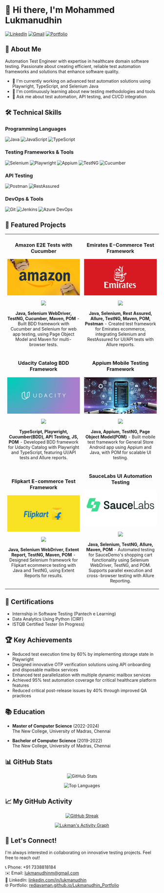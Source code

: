 # 👋 Hi there, I'm Mohammed Lukmanudhin

[![LinkedIn](https://img.shields.io/badge/LinkedIn-0077B5?style=for-the-badge&logo=linkedin&logoColor=white)](https://www.linkedin.com/in/lukmanudhin)
[![Gmail](https://img.shields.io/badge/Gmail-D14836?style=for-the-badge&logo=gmail&logoColor=white)](mailto:lukmanudhinm@gmail.com)
[![Portfolio](https://img.shields.io/badge/Portfolio-000000?style=for-the-badge&logo=About.me&logoColor=white)](https://redjavaman.github.io/Lukmanudhin_Portfolio/)

## 🚀 About Me

Automation Test Engineer with expertise in healthcare domain software testing. Passionate about creating efficient, reliable test automation frameworks and solutions that enhance software quality.

- 🔭 I'm currently working on advanced test automation solutions using Playwright, TypeScript, and Selenium Java
- 🌱 I'm continuously learning about new testing methodologies and tools
- 💬 Ask me about test automation, API testing, and CI/CD integration

## 🛠️ Technical Skills

### Programming Languages
![Java](https://img.shields.io/badge/Java-ED8B00?style=flat-square&logo=java&logoColor=white)
![JavaScript](https://img.shields.io/badge/JavaScript-F7DF1E?style=flat-square&logo=javascript&logoColor=black)
![TypeScript](https://img.shields.io/badge/TypeScript-007ACC?style=flat-square&logo=typescript&logoColor=white)

### Testing Frameworks & Tools
![Selenium](https://img.shields.io/badge/Selenium-43B02A?style=flat-square&logo=selenium&logoColor=white)
![Playwright](https://img.shields.io/badge/Playwright-45ba4b?style=flat-square&logo=playwright&logoColor=white)
![Appium](https://img.shields.io/badge/Appium-6E36F6?style=flat-square&logo=appium&logoColor=white)
![TestNG](https://img.shields.io/badge/TestNG-007ACC?style=flat-square&logo=testng&logoColor=white)
![Cucumber](https://img.shields.io/badge/Cucumber-23D96C?style=flat-square&logo=cucumber&logoColor=white)

### API Testing
![Postman](https://img.shields.io/badge/Postman-FF6C37?style=flat-square&logo=postman&logoColor=white)
![RestAssured](https://img.shields.io/badge/RestAssured-43B02A?style=flat-square&logo=rest-assured&logoColor=white)

### DevOps & Tools
![Git](https://img.shields.io/badge/Git-F05032?style=flat-square&logo=git&logoColor=white)
![Jenkins](https://img.shields.io/badge/Jenkins-D24939?style=flat-square&logo=jenkins&logoColor=white)
![Azure DevOps](https://img.shields.io/badge/Azure_DevOps-0078D7?style=flat-square&logo=azure-devops&logoColor=white)

## 🚀 Featured Projects

<table>
  <tr>
    <td width="50%">
      <h3 align="center">Amazon E2E Tests with Cucumber</h3>
      <div align="center">
        <a href="https://github.com/redJavaMan/amazon-ui-e2e-tests-cucumber" target="_blank">
          <img src="Images/Amazon.jpg" width="400" alt="Cucumber Selenium Project"/>
        </a>
        <p>
          <a href="https://github.com/redJavaMan/amazon-ui-e2e-tests-cucumber" target="_blank">
            <img src="https://img.shields.io/badge/CODE-ff9?style=for-the-badge&logo=github&logoColor=black">
          </a>
        </p>
        <p><strong>Java, Selenium WebDriver, TestNG, Cucumber, Maven, POM</strong> - Built BDD framework with Cucumber and Selenium for web app testing, using Page Object Model and Maven for multi-browser tests.</p>
      </div>
    </td>
    <td width="50%">
      <h3 align="center">Emirates E-Commerce Test Framework</h3>
      <div align="center">
        <a href="https://github.com/redJavaMan/emirates-ui-e2e-test" target="_blank">
          <img src="Images/emiratesred.jpg" width="400" alt="UI API Testing Framework"/>
        </a>
        <p>
          <a href="https://github.com/redJavaMan/emirates-ui-e2e-test" target="_blank">
            <img src="https://img.shields.io/badge/CODE-ff9?style=for-the-badge&logo=github&logoColor=black">
          </a>
        </p>
        <p><strong>Java, Selenium, Rest Assured, Allure, TestNG, Maven, POM, Postman</strong> - Created test framework for Emirates ecommerce, integrating Selenium and RestAssured for UI/API tests with Allure reports.</p>
      </div>
    </td>
  </tr>
  <tr>
    <td width="50%">
      <h3 align="center">Udacity Catalog BDD Framework</h3>
      <div align="center">
        <a href="https://github.com/redJavaMan/udacity-bdd-test" target="_blank">
          <img src="Images/Udacity.jpg" width="400" alt="Playwright TypeScript Project"/>
        </a>
        <p>
          <a href="https://github.com/redJavaMan/udacity-bdd-test" target="_blank">
            <img src="https://img.shields.io/badge/CODE-ff9?style=for-the-badge&logo=github&logoColor=black">
          </a>
        </p>
        <p><strong>TypeScript, Playwright, Cucumber(BDD), API Testing, JS, POM</strong> - Developed BDD framework for Udacity Catalog with Playwright and TypeScript, featuring UI/API tests and Allure reports.</p>
      </div>
    </td>
    <td width="50%">
      <h3 align="center">Appium Mobile Testing Framework</h3>
      <div align="center">
        <a href="https://github.com/redJavaMan/Appium" target="_blank">
          <img src="Images/Appium.jpg" width="400" alt="Appium Mobile Testing"/>
        </a>
        <p>
          <a href="https://github.com/redJavaMan/Appium" target="_blank">
            <img src="https://img.shields.io/badge/CODE-ff9?style=for-the-badge&logo=github&logoColor=black">
          </a>
        </p>
        <p><strong>Java, Appium, TestNG, Page Object Model(POM)</strong> - Built mobile test framework for General Store Android app using Appium and Java, with POM for scalable UI testing.</p>
      </div>
    </td>
  </tr>
  <tr>
    <td width="50%">
      <h3 align="center">Flipkart E-commerce Test Framework</h3>
      <div align="center">
        <a href="https://github.com/redJavaMan/flipkart-ui-e2e-test" target="_blank">
          <img src="Images/Flipkart.jpg" width="400" alt="Selenium Java Framework"/>
        </a>
        <p>
          <a href="https://github.com/redJavaMan/flipkart-ui-e2e-test" target="_blank">
            <img src="https://img.shields.io/badge/CODE-ff9?style=for-the-badge&logo=github&logoColor=black">
          </a>
        </p>
        <p><strong>Java, Selenium WebDriver, Extent Report, TestNG, Maven, POM</strong> - Designed Selenium framework for Flipkart ecommerce testing with Java and TestNG, using Extent Reports for results.</p>
      </div>
    </td>
    <td width="50%">
      <h3 align="center">SauceLabs UI Automation Testing</h3>
      <div align="center">
        <a href="https://github.com/redJavaMan/saucelabs-ui-e2e-test" target="_blank">
          <img src="Images/SauceLabs.jpg" width="400" alt="SauceLabs UI Testing"/>
        </a>
        <p>
          <a href="https://github.com/redJavaMan/saucelabs-ui-e2e-test" target="_blank">
            <img src="https://img.shields.io/badge/CODE-ff9?style=for-the-badge&logo=github&logoColor=black">
          </a>
        </p>
        <p><strong>Java, Selenium, TestNG, Allure, Maven, POM</strong> - Automated testing for SauceDemo's shopping cart functionality using Selenium WebDriver, TestNG, and POM. Supports parallel execution and cross-browser testing with Allure Reporting.</p>
      </div>
    </td>
  </tr>
</table>

## 📜 Certifications

- Internship in Software Testing (Pantech e Learning)
- Data Analytics Using Python (CIRF)
- ISTQB Certified Tester (In Progress)

## 🏆 Key Achievements

- Reduced test execution time by 60% by implementing storage state in Playwright
- Designed innovative OTP verification solutions using API onboarding and disposable mailbox services
- Enhanced test parallelization with multiple dynamic mailbox services
- Achieved 95% test automation coverage for critical healthcare platform features
- Reduced critical post-release issues by 40% through improved QA practices

## 📚 Education

- **Master of Computer Science** (2022-2024)  
  The New College, University of Madras, Chennai
  
- **Bachelor of Computer Science** (2019-2022)  
  The New College, University of Madras, Chennai

## 📊 GitHub Stats

<div align="center">
  
![GitHub Stats](https://github-readme-stats.vercel.app/api?username=redJavaMan&show_icons=true&theme=radical&hide_border=true&count_private=true)

![Top Languages](https://github-readme-stats.vercel.app/api/top-langs/?username=redJavaMan&layout=compact&theme=radical&hide_border=true)

</div>

## 📈 My GitHub Activity

<div align="center">
  
[![GitHub Streak](https://streak-stats.demolab.com/?user=redJavaMan&theme=radical&hide_border=true)](https://git.io/streak-stats)

[![Lukman's Activity Graph](https://github-readme-activity-graph.vercel.app/graph?username=redJavaMan&theme=redical&hide_border=true)](https://github.com/ashutosh00710/github-readme-activity-graph)

</div>

## 🤝 Let's Connect!

I'm always interested in collaborating on innovative testing projects. Feel free to reach out!

📞 Phone: +91 7338818184  
✉️ Email: lukmanudhinm@gmail.com  
💼 LinkedIn: [linkedin.com/in/lukmanudhin](https://www.linkedin.com/in/lukmanudhin)  
🌐 Portfolio: [redjavaman.github.io/Lukmanudhin_Portfolio](https://redjavaman.github.io/Lukmanudhin_Portfolio/)
